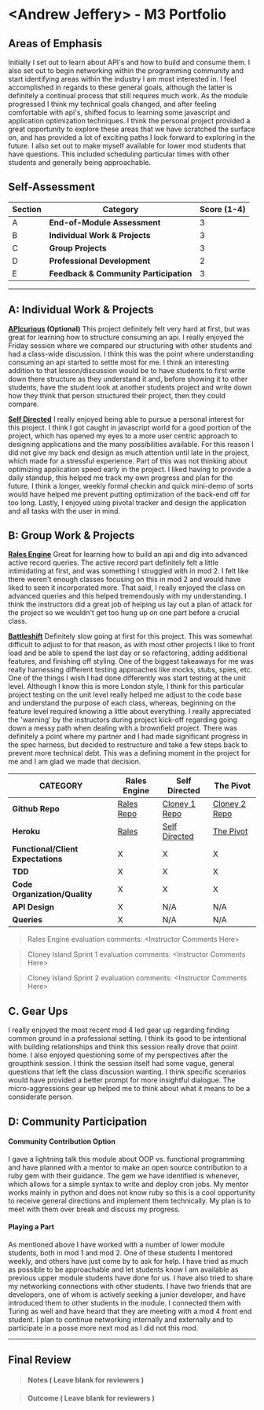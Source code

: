 # \<Andrew Jeffery> - M3 Portfolio

## Areas of Emphasis

Initially I set out to learn about API's and how to build and consume them.  I also set out to begin networking within the programming community and start identifying areas within the industry I am most interested in.  I feel accomplished in regards to these general goals, although the latter is definitely a continual process that still requires much work.  As the module progressed I think my technical goals changed, and after feeling comfortable with api's, shifted focus to learning some javascript and application optimization techniques.  I think the personal project provided a great opportunity to explore these areas that we have scratched the surface on, and has provided a lot of exciting paths I look forward to exploring in the future.  I also set out to make myself available for lower mod students that have questions.  This included scheduling particular times with other students and generally being approachable.

## Self-Assessment

| Section | Category | Score (1-4) |
| --- | ----- | --- |
| A | **End-of-Module Assessment** | 3 |
| B | **Individual Work & Projects** | 3 |
| C | **Group Projects** | 3 |
| D | **Professional Development** | 2 |
| E | **Feedback & Community Participation** | 3 |

-----------------------

## A: Individual Work & Projects

 **[APIcurious](http://backend.turing.io/module3/projects/apicurious) (Optional)**
This project definitely felt very hard at first, but was great for learning how to structure consuming an api.  I really enjoyed the Friday session where we compared our structuring with other students and had a class-wide discussion.  I think this was the point where understanding consuming an api started to settle most for me.  I think an interesting addition to that lesson/discussion would be to have students to first write down there structure as they understand it and, before showing it to other students, have the student look at another students project and write down how they think that person structured their project, then they could compare.   

 **[Self Directed](http://backend.turing.io/module3/projects/self_directed_project)**
I really enjoyed being able to pursue a personal interest for this project.  I think I got caught in javascript world for a good portion of the project, which has opened my eyes to a more user centric approach to designing applications and the many possibilities available.  For this reason I did not give my back end design as much attention until late in the project, which made for a stressful experience.  Part of this was not thinking about optimizing application speed early in the project.  I liked having to provide a daily standup, this helped me track my own progress and plan for the future.  I think a longer, weekly formal checkin and quick mini-demo of sorts would have helped me prevent putting optimization of the back-end off for too long.  Lastly, I enjoyed using pivotal tracker and design the application and all tasks with the user in mind.

## B: Group Work & Projects

 **[Rales Engine](http://backend.turing.io/module3/projects/rails_engine)**
Great for learning how to build an api and dig into advanced active record queries.  The active record part definitely felt a little intimidating at first, and was something I struggled with in mod 2.  I felt like there weren't enough classes focusing on this in mod 2 and would have liked to seen it incorporated more.  That said, I really enjoyed the class on advanced queries and this helped tremendously with my understanding.  I think the instructors did a great job of helping us lay out a plan of attack for the project so we wouldn't get too hung up on one part before a crucial class.     

 **[Battleshift](http://backend.turing.io/module3/projects/the_pivot)**
Definitely slow going at first for this project.  This was somewhat difficult to adjust to for that reason, as with most other projects I like to front load and be able to spend the last day or so refactoring, adding additional features, and finishing off styling.  One of the biggest takeaways for me was really harnessing different testing approaches like mocks, stubs, spies, etc.  One of the things I wish I had done differently was start testing at the unit level.  Although I know this is more London style, I think for this particular project testing on the unit level really helped me adjust to the code base and understand the purpose of each class, whereas, beginning on the feature level required knowing a little about everything.  I really appreciated the 'warning' by the instructors during project kick-off regarding going down a messy path when dealing with a brownfield project.  There was definitely a point where my partner and I had made significant progress in the spec harness, but decided to restructure and take a few steps back to prevent more technical debt.  This was a defining moment in the project for me and I am glad we made that decision.          

| CATEGORY | Rales Engine | Self Directed | The Pivot |
| --- | --- | --- | --- |
| **Github Repo** | [Rales Repo](https://) | [Cloney 1 Repo](https://) | [Cloney 2 Repo](https://) |
| **Heroku** | [Rales](https://) | [Self Directed](https://) | [The Pivot](https://) |
| **Functional/Client Expectations** | X | X | X |
| **TDD** | X | X | X |
| **Code Organization/Quality** | X | X | X |
| **API Design** | X | N/A | N/A |
| **Queries** | X | N/A | N/A |

> Rales Engine evaluation comments:
\<Instructor Comments Here>

> Cloney Island Sprint 1 evaluation comments:
\<Instructor Comments Here>

> Cloney Island Sprint 2 evaluation comments:
\<Instructor Comments Here>

## C. **Gear Ups**

I really enjoyed the most recent mod 4 led gear up regarding finding common ground in a professional setting.  I think its good to be intentional with building relationships and think this session really drove that point home.  I also enjoyed questioning some of my perspectives after the groupthink session.  I think the session itself had some vague, general questions that left the class discussion wanting.  I think specific scenarios would have provided a better prompt for more insightful dialogue.  The micro-aggressions gear up helped me to think about what it means to be a considerate person.  

## D: Community Participation

#### **Community Contribution Option**

I gave a lightning talk this module about OOP vs. functional programming and have planned with a mentor to make an open source contribution to a ruby gem with their guidance.  The gem we have identified is whenever, which allows for a simple syntax to write and deploy cron jobs.  My mentor works mainly in python and does not know ruby so this is a cool opportunity to receive general directions and implement them technically.  My plan is to meet with them over break and discuss my progress.    


#### **Playing a Part**

As mentioned above I have worked with a number of lower module students, both in mod 1 and mod 2.  One of these students I mentored weekly, and others have just come by to ask for help.  I have tried as much as possible to be approachable and let students know I am available as previous upper module students have done for us.  I have also tried to share my networking connections with other students.  I have two friends that are developers, one of whom is actively seeking a junior developer, and have introduced them to other students in the module.  I connected them with Turing as well and have heard that they are meeting with a mod 4 front end student.  I plan to continue networking internally and externally and to participate in a posse more next mod as I did not this mod.  

------------------

## Final Review

> #### Notes ( Leave blank for reviewers )

> #### Outcome ( Leave blank for reviewers )
